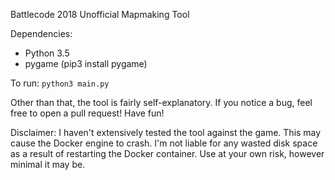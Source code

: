 Battlecode 2018 Unofficial Mapmaking Tool

Dependencies:
* Python 3.5
* pygame (pip3 install pygame)

To run:
`python3 main.py`

Other than that, the tool is fairly self-explanatory.
If you notice a bug, feel free to open a pull request!
Have fun!

Disclaimer: I haven't extensively tested the tool against the game. This may cause the Docker engine to crash.
I'm not liable for any wasted disk space as a result of restarting the Docker container.
Use at your own risk, however minimal it may be.
